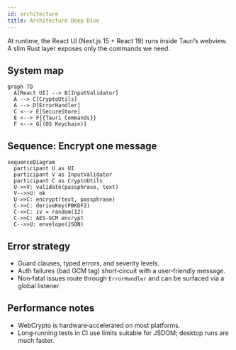 ```yaml
---
id: architecture
title: Architecture Deep Dive
---
```


At runtime, the React UI (Next.js 15 + React 19) runs inside Tauri’s webview. A slim Rust layer exposes only the commands we need.

System map
----------

```mermaid
graph TD
  A[React UI] --> B[InputValidator]
  A --> C[CryptoUtils]
  A --> D[ErrorHandler]
  C <--> E[SecureStore]
  E <--> F{{Tauri Commands}}
  F <--> G[(OS Keychain)]
```

Sequence: Encrypt one message
-----------------------------

```mermaid
sequenceDiagram
  participant U as UI
  participant V as InputValidator
  participant C as CryptoUtils
  U->>V: validate(passphrase, text)
  V-->>U: ok
  U->>C: encrypt(text, passphrase)
  C->>C: deriveKey(PBKDF2)
  C->>C: iv = random(12)
  C->>C: AES-GCM encrypt
  C-->>U: envelope(JSON)
```

Error strategy
--------------

- Guard clauses, typed errors, and severity levels.
- Auth failures (bad GCM tag) short‑circuit with a user‑friendly message.
- Non‑fatal issues route through `ErrorHandler` and can be surfaced via a global listener.

Performance notes
-----------------

- WebCrypto is hardware‑accelerated on most platforms.
- Long‑running tests in CI use limits suitable for JSDOM; desktop runs are much faster.


